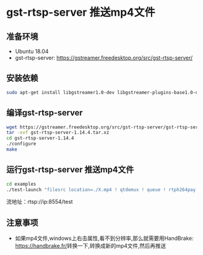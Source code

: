 # gst-rtsp-server 推送mp4文件
## 准备环境
- Ubuntu 18.04
- gst-rtsp-server: <https://gstreamer.freedesktop.org/src/gst-rtsp-server/>

## 安装依赖
```bash
sudo apt-get install libgstreamer1.0-dev libgstreamer-plugins-base1.0-dev
```
## 编译gst-rtsp-server
```bash
wget https://gstreamer.freedesktop.org/src/gst-rtsp-server/gst-rtsp-server-1.14.4.tar.xz
tar -xvf gst-rtsp-server-1.14.4.tar.xz
cd gst-rtsp-server-1.14.4
./configure
make
```
## 运行gst-rtsp-server 推送mp4文件
```bash
cd examples
./test-launch "filesrc location=./X.mp4 ! qtdemux ! queue ! rtph264pay name=pay0 pt=96 config-interval=1"
```
流地址：rtsp://ip:8554/test

## 注意事项
- 如果mp4文件,windows上右击属性,看不到分辨率,那么就需要用HandBrake: <https://handbrake.fr/>转换一下,转换成新的mp4文件,然后再推送
